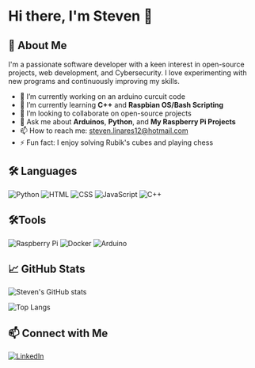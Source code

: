 # Hi there, I'm Steven 👋

## 🌟 About Me
I'm a passionate software developer with a keen interest in open-source projects, web development, and Cybersecurity. I love experimenting with new programs and continuously improving my skills.

- 🔭 I’m currently working on an arduino curcuit code
- 🌱 I’m currently learning **C++** and **Raspbian OS/Bash Scripting**
- 👯 I’m looking to collaborate on open-source projects
- 💬 Ask me about **Arduinos**, **Python**, and **My Raspberry Pi Projects**
- 📫 How to reach me: [steven.linares12@hotmail.com](mailto:steven.linares12@hotmail.com)
- ⚡ Fun fact: I enjoy solving Rubik's cubes and playing chess


## 🛠️ Languages

![Python](https://img.shields.io/badge/-Python-3776AB?style=flat-square&logo=python&logoColor=white)
![HTML](https://img.shields.io/badge/-HTML-E34F26?style=flat-square&logo=html5&logoColor=white)
![CSS](https://img.shields.io/badge/-CSS-1572B6?style=flat-square&logo=css3&logoColor=white)
![JavaScript](https://img.shields.io/badge/-JavaScript-F7DF1E?style=flat-square&logo=javascript&logoColor=black)
![C++](https://img.shields.io/badge/-C++-00599C?style=flat-square&logo=c%2B%2B&logoColor=white)

##  🛠️Tools

![Raspberry Pi](https://img.shields.io/badge/-Raspberry%20Pi-A22846?style=flat-square&logo=raspberry-pi&logoColor=white)
![Docker](https://img.shields.io/badge/-Docker-2496ED?style=flat-square&logo=docker&logoColor=white)
![Arduino](https://img.shields.io/badge/-Arduino-00979D?style=flat-square&logo=arduino&logoColor=white)



## 📈 GitHub Stats

![Steven's GitHub stats](https://github-readme-stats.vercel.app/api?username=steven-lnrs&show_icons=true&theme=radical)

![Top Langs](https://github-readme-stats.vercel.app/api/top-langs/?username=steven-lnrs&layout=compact&theme=radical)

## 📫 Connect with Me

[![LinkedIn](https://img.shields.io/badge/-LinkedIn-0077B5?style=flat-square&logo=linkedin&logoColor=white)](https://linkedin.com/in/steven-linares/)
